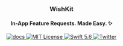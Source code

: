 <h3 align="center">WishKit</h1>
<h4 align="center"> In-App Feature Requests. Made Easy. ✨ </h2>
<p align="center">
	<a href="https://wishkit.io/docs" target="_blank">
        	<img src="http://img.shields.io/badge/read_the-docs-00c573.svg" alt="docs" />
	</a>
	<a href="LICENSE">
        	<img src="https://img.shields.io/badge/license-MIT-00c573.svg" alt="MIT License">
	</a>
	<a href="https://swift.org">
        	<img src="https://img.shields.io/badge/swift-5.6-00c573.svg" alt="Swift 5.6">
	</a>
	<a href="https://twitter.com/mywishkit" target="_blank">
        	<img src="https://img.shields.io/badge/twitter-@mywishkit-00c573.svg" alt="Twitter">
	</a>
</p>
